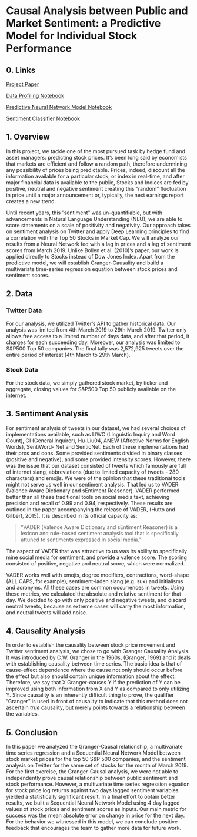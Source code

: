 # Causal Analysis between Public and Market Sentiment: a Predictive Model for Individual Stock Performance

## 0. Links

[Project Paper](https://github.com/shahbakhthamdani/Projects/blob/master/Data%20Science%20Projects/1.%20Sentiment%20Analysis%20for%20Stocks'%20Performance/Twitter%20Sentiment%20and%20Stock%20Market%20Behaviour.pdf)

[Data Profiling Notebook](https://github.com/shahbakhthamdani/Projects/blob/master/Data%20Science%20Projects/1.%20Sentiment%20Analysis%20for%20Stocks'%20Performance/Data_Profiling.ipynb)

[Predictive Neural Network Model Notebook](https://github.com/shahbakhthamdani/Projects/blob/master/Data%20Science%20Projects/1.%20Sentiment%20Analysis%20for%20Stocks'%20Performance/Neural_Network_Model.ipynb)

[Sentiment Classifier Notebook](https://github.com/shahbakhthamdani/Projects/blob/master/Data%20Science%20Projects/1.%20Sentiment%20Analysis%20for%20Stocks'%20Performance/Sentiment_Classifier_Model.ipynb)

## 1. Overview

In this project, we tackle one of the most pursued task by hedge fund and asset managers: predicting stock prices. It’s been long said by economists that markets are efficient and follow a random path, therefore undermining any possibility of prices being predictable. Prices, indeed, discount all the information available for a particular stock, or index in real-time, and after major financial data is available to the public, Stocks and Indices are fed by positive, neutral and negative sentiment creating this ”random” fluctuation in price until a major announcement or, typically, the next earnings report creates a new trend.

Until recent years, this ”sentiment” was un-quantifiable, but with advancements in Natural Language Understanding (NLU), we are able to score statements on a scale of positivity and negativity. Our approach takes on sentiment analysis on Twitter and apply Deep Learning principles to find a correlation with the Top 50 Stocks in Market Cap. We will analyze our results from a Neural Network fed with a lag in prices and a lag of sentiment scores from March 2019. Unlike Bollen et al. (2010)’s paper, our work is applied directly to Stocks instead of Dow Jones Index. Apart from the predictive model, we will establish Granger-Causality and build a multivariate time-series regression equation between stock prices and sentiment scores.

## 2. Data

### Twitter Data

For our analysis, we utilized Twitter’s API to gather historical data. Our analysis was limited from 4th March 2019 to 29th March 2019. Twitter only allows free access to a limited number of days data, and after that period, it charges for each succeeding day. Moreover, our analysis was limited to S&P500 Top 50 companies. The final tally was 2,572,925 tweets over the entire period of interest
(4th March to 29th March).

### Stock Data

For the stock data, we simply gathered stock market, by ticker and aggregate, closing values for S&P500 Top 50 publicly available on the internet.

## 3. Sentiment Analysis

For sentiment analysis of tweets in our dataset, we had several choices of implementations available, such as LIWC (Linguistic Inquiry and Word Count), GI (General Inquirer), Hu-Liu04, ANEW (Affective Norms for English Words), SentiWord- Net and SenticNet. Each of these implementations had their pros and cons. Some provided sentiments divided in binary classes (positive and negative), and some provided intensity scores. However, there was the issue that our dataset consisted of tweets which famously are full of internet slang, abbreviations (due to limited capacity of tweets - 280 characters) and emojis. We were of the opinion that these traditional tools might not serve us well in our sentiment analysis. That led us to VADER (Valence Aware Dictionary and sEntiment Reasoner). VADER performed better than all these traditional tools on social media text, achieving precision and recall of 0.99 and 0.94, respectively. These results are outlined in the paper accompanying the release of VADER, (Hutto and Gilbert, 2015). It is described in its official capacity as:

> “VADER (Valence Aware Dictionary and sEntiment Reasoner) is a lexicon and rule-based sentiment analysis tool that is specifically attuned to sentiments expressed in social media.”

The aspect of VADER that was attractive to us was its ability to specifically mine social media for sentiment, and provide a valence score. The scoring consisted of positive, negative and neutral score, which were normalized.

VADER works well with emojis, degree modifiers, contractions, word-shape (ALL CAPS, for example), sentiment-laden slang (e.g. sux) and initialisms and acronyms. All these cases are common occurrences in tweets. Using these metrics, we calculated the absolute and relative sentiment for that day. We decided to go with only positive and negative tweets, and discard neutral tweets, because as extreme cases will carry the most information, and neutral tweets will add noise.

## 4. Causality Analysis

In order to establish the causality between stock price movement and Twitter sentiment analysis, we chose to go with Granger Causality Analysis. It was introduced by C.W. Granger in the 1960s, (Granger, 1969) and it deals with establishing causality between time series. The basic idea is that of cause-effect dependence where the cause not only should occur before the effect but also should contain unique information about the effect. Therefore, we say that X Granger-causes Y if the prediction of Y can be improved using both
information from X and Y as compared to only utilizing Y. Since causality is an inherently difficult thing to prove, the qualifier ”Granger” is used in front of causality to indicate that this method does not ascertain *true* causality, but merely points towards a relationship between the variables.

## 5. Conclusion

In this paper we analyzed the Granger-Causal relationship, a multivariate time series regression and a Sequential Neural Network Model between stock market prices for the top 50 S&P 500 companies, and the sentiment analysis on Twitter for the same set of stocks for the month of March 2019. For the first exercise, the Granger-Causal analysis, we were not able to independently prove causal relationship between public sentiment and stock performance. However, a multivariate time series regression equation for stock price log returns against two days lagged sentiment variables yielded a statistically significant result. In a final effort to obtain better results, we built a Sequential Neural Network Model using 4 day lagged values of stock prices and sentiment scores as inputs. Our main metric for success was the mean absolute error on change in price for the next day. For the behavior we witnessed in this model, we can conclude positive feedback that encourages the team to gather more data for future work.
